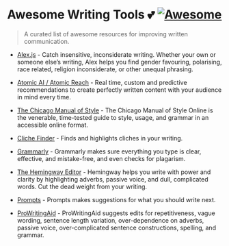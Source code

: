 # Awesome Writing Tools 💕 [![Awesome](https://cdn.rawgit.com/sindresorhus/awesome/d7305f38d29fed78fa85652e3a63e154dd8e8829/media/badge.svg)](https://github.com/sindresorhus/awesome)

> A curated list of awesome resources for improving written communication.

- [Alex.js](http://alexjs.com/) - Catch insensitive, inconsiderate writing. Whether your own or someone else’s writing, Alex helps you find gender favouring, polarising, race related, religion inconsiderate, or other unequal phrasing.

- [Atomic AI / Atomic Reach](https://www.atomicreach.com/) - Real time, custom and predictive recommendations to create perfectly written content with your audience in mind every time.

- [The Chicago Manual of Style](http://www.chicagomanualofstyle.org/home.html) - The Chicago Manual of Style Online is the venerable, time-tested guide to style, usage, and grammar in an accessible online format.

- [Cliche Finder](http://cliche.theinfo.org/) - Finds and highlights cliches in your writing.

- [Grammarly](https://www.grammarly.com/) - Grammarly makes sure everything you type is clear, effective, and mistake-free, and even checks for plagarism.

- [The Hemingway Editor](http://www.hemingwayapp.com/) - Hemingway helps you write with power and clarity by highlighting adverbs, passive voice, and dull, complicated words. Cut the dead weight from your writing.

- [Prompts](http://getprompts.com/) - Prompts makes suggestions for what you should write next.

- [ProWritingAid](https://prowritingaid.com/) - ProWritingAid suggests edits for repetitiveness, vague wording, sentence length variation, over-dependence on adverbs, passive voice, over-complicated sentence constructions, spelling, and grammar.

